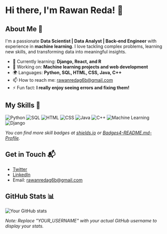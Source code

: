 # Hi there, I'm Rawan Reda! 👋

## About Me 🚀

I'm a passionate **Data Scientist | Data Analyst | Back-end Engineer** with experience in **machine learning**. I love tackling complex problems, learning new skills, and transforming data into meaningful insights.

- 🌱 Currently learning: **Django, React, and R**
- 🔭 Working on: **Machine learning projects and web development**
- 🌍 Languages: **Python, SQL, HTML, CSS, Java, C++**
- 📫 How to reach me: [rawanredag6b@gmail.com](mailto:rawanredag6b@gmail.com)
- ⚡ Fun fact: **I really enjoy seeing errors and fixing them!**

## My Skills 🧠

![Python](https://img.shields.io/badge/-Python-3776AB?style=flat-square&logo=python&logoColor=white)
![SQL](https://img.shields.io/badge/-SQL-4479A1?style=flat-square&logo=postgresql&logoColor=white)
![HTML](https://img.shields.io/badge/-HTML-E34F26?style=flat-square&logo=html5&logoColor=white)
![CSS](https://img.shields.io/badge/-CSS-1572B6?style=flat-square&logo=css3&logoColor=white)
![Java](https://img.shields.io/badge/-Java-007396?style=flat-square&logo=java&logoColor=white)
![C++](https://img.shields.io/badge/-C++-00599C?style=flat-square&logo=c%2B%2B&logoColor=white)
![Machine Learning](https://img.shields.io/badge/-Machine%20Learning-FF6F00?style=flat-square&logo=tensorflow&logoColor=white)
![Django](https://img.shields.io/badge/-Django-092E20?style=flat-square&logo=django&logoColor=white)

*You can find more skill badges at [shields.io](https://shields.io/) or [Badges4-README.md-Profile](https://github.com/alexandresanlim/Badges4-README.md-Profile).*

## Get in Touch 📬

- [Twitter](https://x.com/RawanReda12959)
- [LinkedIn](https://www.linkedin.com/in/rawan-reda-479016284/)
- Email: [rawanredag6b@gmail.com](mailto:rawanredag6b@gmail.com)

## GitHub Stats 📊

![Your GitHub stats](https://github-readme-stats.vercel.app/api?username=rreda11&show_icons=true&theme=radical)

*Note: Replace "YOUR_USERNAME" with your actual GitHub username to display your stats.*
